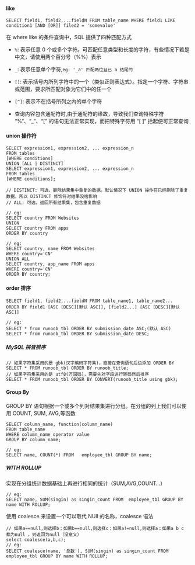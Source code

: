 #### like 

```
SELECT field1, field2,...fieldN FROM table_name WHERE field1 LIKE condition1 [AND [OR]] filed2 = 'somevalue'
```

在 where like 的条件查询中，SQL 提供了四种匹配方式

* `%`: 表示任意 0 个或多个字符。可匹配任意类型和长度的字符，有些情况下若是中文，请使用两个百分号（%%）表示

* `_`: 表示任意单个字符,`eg: '_a' 匹配两位且已 a 结尾的 `

* `[]`: 表示括号内所列字符中的一个（类似正则表达式）。指定一个字符、字符串或范围，要求所匹配对象为它们中的任一个
* `[^]`: 表示不在括号所列之内的单个字符
* 查询内容包含通配符时,由于通配符的缘故，导致我们查询特殊字符 “%”、“_”、“[” 的语句无法正常实现，而把特殊字符用 “[ ]” 括起便可正常查询

#### union 操作符

```
SELECT expression1, expression2, ... expression_n
FROM tables
[WHERE conditions]
UNION [ALL | DISTINCT]
SELECT expression1, expression2, ... expression_n
FROM tables
[WHERE conditions];

// DISTINCT: 可选，删除结果集中重复的数据。默认情况下 UNION 操作符已经删除了重复数据，所以 DISTINCT 修饰符对结果没啥影响
// ALL: 可选，返回所有结果集，包含重复数据

// eg:
SELECT country FROM Websites
UNION
SELECT country FROM apps
ORDER BY country

// eg:
SELECT country, name FROM Websites
WHERE country='CN'
UNION ALL
SELECT country, app_name FROM apps
WHERE country='CN'
ORDER BY country;
```

#### order 排序

```
SELECT field1, field2,...fieldN FROM table_name1, table_name2...
ORDER BY field1 [ASC [DESC][默认 ASC]], [field2...] [ASC [DESC][默认 ASC]]

// eg:
SELECT * from runoob_tbl ORDER BY submission_date ASC;(默认 ASC)
SELECT * from runoob_tbl ORDER BY submission_date DESC;
```

##### **MySQL 拼音排序**

```
// 如果字符集采用的是 gbk(汉字编码字符集)，直接在查询语句后边添加 ORDER BY
SELECT * FROM runoob_tbl ORDER BY runoob_title;
// 如果字符集采用的是 utf8(万国码)，需要先对字段进行转码然后排序
SELECT * FROM runoob_tbl ORDER BY CONVERT(runoob_title using gbk);
```

#### Group By 

GROUP BY 语句根据一个或多个列对结果集进行分组。在分组的列上我们可以使用 COUNT, SUM, AVG,等函数

```
SELECT column_name, function(column_name)
FROM table_name
WHERE column_name operator value
GROUP BY column_name;

// eg:
SELECT name, COUNT(*) FROM   employee_tbl GROUP BY name;
```

##### WITH ROLLUP

实现在分组统计数据基础上再进行相同的统计（SUM,AVG,COUNT…）

```
// eg:
SELECT name, SUM(singin) as singin_count FROM  employee_tbl GROUP BY name WITH ROLLUP;
```

使用 coalesce 来设置一个可以取代 NUll 的名称，coalesce 语法

```
// 如果a==null,则选择b；如果b==null,则选择c；如果a!=null,则选择a；如果a b c 都为null ，则返回为null（没意义）
select coalesce(a,b,c);
// eg:
SELECT coalesce(name, '总数'), SUM(singin) as singin_count FROM  employee_tbl GROUP BY name WITH ROLLUP;
```

